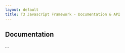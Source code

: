 ```yaml
---
layout: default
title: T3 Javascript Framework - Documentation & API
---
```



Documentation
-------------

...
